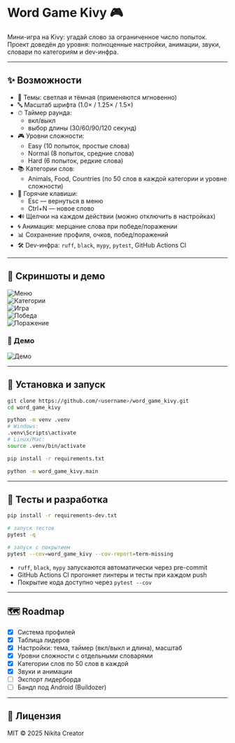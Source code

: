 # Word Game Kivy 🎮

Мини-игра на Kivy: угадай слово за ограниченное число попыток.  
Проект доведён до уровня: полноценные настройки, анимации, звуки, словари по категориям и dev-инфра.

---

## ✨ Возможности
- 🎨 Темы: светлая и тёмная (применяются мгновенно)
- 🔤 Масштаб шрифта (1.0× / 1.25× / 1.5×)
- ⏱ Таймер раунда:
  - вкл/выкл
  - выбор длины (30/60/90/120 секунд)
- 🎮 Уровни сложности:
  - Easy (10 попыток, простые слова)
  - Normal (8 попыток, средние слова)
  - Hard (6 попыток, редкие слова)
- 📚 Категории слов:
  - Animals, Food, Countries (по 50 слов в каждой категории и уровне сложности)
- 🎹 Горячие клавиши:
  - Esc — вернуться в меню
  - Ctrl+N — новое слово
- 🔊 Щелчки на каждом действии (можно отключить в настройках)
- 🌀 Анимация: мерцание слова при победе/поражении
- 📊 Сохранение профиля, очков, побед/поражений
- 🛠 Dev-инфра: `ruff`, `black`, `mypy`, `pytest`, GitHub Actions CI

---

## 📸 Скриншоты и демо
![Меню](docs/screenshots/menu.png)  
![Категории](docs/screenshots/category.png)  
![Игра](docs/screenshots/game.png)  
![Победа](docs/screenshots/win.png)  
![Поражение](docs/screenshots/lose.png)  

### 🎥 Демо
![Демо](docs/screenshots/demo.gif)

---

## 🚀 Установка и запуск
```bash
git clone https://github.com/<username>/word_game_kivy.git
cd word_game_kivy

python -m venv .venv
# Windows:
.venv\Scripts\activate
# Linux/Mac:
source .venv/bin/activate

pip install -r requirements.txt

python -m word_game_kivy.main
```

---

## 🧪 Тесты и разработка
```bash
pip install -r requirements-dev.txt

# запуск тестов
pytest -q

# запуск с покрытием
pytest --cov=word_game_kivy --cov-report=term-missing
```

- `ruff`, `black`, `mypy` запускаются автоматически через pre-commit  
- GitHub Actions CI прогоняет линтеры и тесты при каждом push  
- Покрытие кода доступно через `pytest --cov`

---

## 🗺 Roadmap
- [x] Система профилей
- [x] Таблица лидеров
- [x] Настройки: тема, таймер (вкл/выкл и длина), масштаб
- [x] Уровни сложности с отдельными словарями
- [x] Категории слов по 50 слов в каждой
- [x] Звуки и анимации
- [ ] Экспорт лидерборда
- [ ] Бандл под Android (Buildozer)

---

## 📜 Лицензия
MIT © 2025 Nikita Creator
